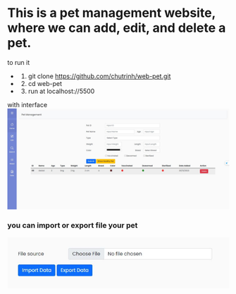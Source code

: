 # This is a pet management website, where we can add, edit, and delete a pet.
to run it
- 1. git clone https://github.com/chutrinh/web-pet.git
- 2. cd web-pet
- 3. run at localhost://5500

 with interface
 ![](./bet.JPG)

### you can import or export file your pet
![](./import-or-export.JPG)
